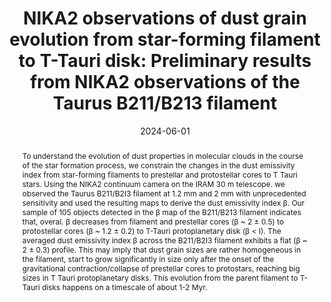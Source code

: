 ---
title: "NIKA2 observations of dust grain evolution from star-forming filament to T-Tauri disk: Preliminary results from NIKA2 observations of the Taurus B211/B213 filament"
collection: "publications"
category: "co_procs"
permalink: /publications/2024EPJWC29300035N
link: https://ui.adsabs.harvard.edu/abs/2024EPJWC.29300035N/abstract
date: 2024-06-01
venue: "mm Universe 2023 - Observing the Universe at mm Wavelengths"
citation: "Pantoni, L., Adam, R., Ade, P., et al. (2024), mm Universe 2023 - Observing the Universe at mm Wavelengths, 293, 00038."
abstract: "To understand the evolution of dust properties in molecular clouds in the course of the star formation process, we constrain the changes in the dust emissivity index from star-forming filaments to prestellar and protostellar cores to T Tauri stars. Using the NIKA2 continuum camera on the IRAM 30 m telescope. we observed the Taurus B211/B2I3 filament at 1.2 mm and 2 mm with unprecedented sensitivity and used the resulting maps to derive the dust emissivity index β. Our sample of 105 objects detected in the β map of the B211/B213 filament indicates that, overal. β decreases from filament and prestellar cores (β ~ 2 ± 0.5) to protostellar cores (β ~ 1.2 ± 0.2) to T-Tauri protoplanetary disk (β &lt; I). The averaged dust emissivity index β across the B211/B2I3 filament exhibits a flat (β ~ 2 ± 0.3) profile. This may imply that dust grain sizes are rather homogeneous in the filament, start to grow significantly in size only after the onset of the gravitational contraction/collapse of prestellar cores to protostars, reaching big sizes in T Tauri protoplanetary disks. This evolution from the parent filament to T-Tauri disks happens on a timescale of about 1-2 Myr."
---